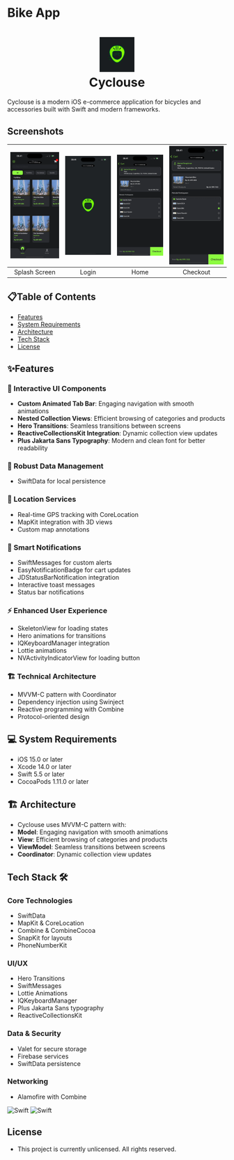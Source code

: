 # Bike App

<div align="center">
       <h1> <img src="https://github.com/faaarce/Cyclouse/blob/development/Documentation/Images/1730818650581.jpg" width="80px"><br/>Cyclouse</h1>
     </div>

Cyclouse is a modern iOS e-commerce application for bicycles and accessories built with Swift and modern frameworks.

## Screenshots

| ![Splash Screen](https://github.com/faaarce/Cyclouse/blob/development/Documentation/GIFs/RocketSim_Recording_iPhone_16_Pro_6.3_2024-11-24_16.21.59.gif?raw=true) | ![Home](https://github.com/faaarce/Cyclouse/blob/development/Documentation/GIFs/RocketSim_Recording_iPhone_16_Pro_6.3_2024-11-24_16.22.45.gif?raw=true) | ![Map](https://github.com/faaarce/Cyclouse/blob/development/Documentation/GIFs/RocketSim_Recording_iPhone_16_Pro_6.3_2024-11-24_16.23.28.gif?raw=true) | ![Payment](https://github.com/faaarce/Cyclouse/blob/development/Documentation/GIFs/RocketSim_Recording_iPhone_16_Pro_6.3_2024-11-24_16.23.58.gif?raw=true) | 
|:---:|:---:|:---:|:---:|
| Splash Screen | Login | Home | Checkout |

## 📋Table of Contents
- [Features](#features)
- [System Requirements](#systemrequirements)
- [Architecture](#architecture)
- [Tech Stack](#tech-stack)
- [License](#license)

## ✨Features

### 📱 Interactive UI Components
- **Custom Animated Tab Bar**: Engaging navigation with smooth animations
- **Nested Collection Views**: Efficient browsing of categories and products
- **Hero Transitions**: Seamless transitions between screens
- **ReactiveCollectionsKit Integration**: Dynamic collection view updates
- **Plus Jakarta Sans Typography**: Modern and clean font for better readability

### 💾 Robust Data Management
- SwiftData for local persistence

### 📍 Location Services
- Real-time GPS tracking with CoreLocation
- MapKit integration with 3D views
- Custom map annotations

### 🔔 Smart Notifications
- SwiftMessages for custom alerts
- EasyNotificationBadge for cart updates
- JDStatusBarNotification integration
- Interactive toast messages
- Status bar notifications

### ⚡️ Enhanced User Experience
- SkeletonView for loading states
- Hero animations for transitions
- IQKeyboardManager integration
- Lottie animations
- NVActivityIndicatorView for loading button

### 🏗 Technical Architecture
- MVVM-C pattern with Coordinator
- Dependency injection using Swinject
- Reactive programming with Combine
- Protocol-oriented design

## 💻 System Requirements
- iOS 15.0 or later
- Xcode 14.0 or later
- Swift 5.5 or later
- CocoaPods 1.11.0 or later

## 🏗 Architecture
- Cyclouse uses MVVM-C pattern with:
- **Model**: Engaging navigation with smooth animations
- **View**: Efficient browsing of categories and products
- **ViewModel**: Seamless transitions between screens
- **Coordinator**: Dynamic collection view updates

## Tech Stack 🛠

### Core Technologies
- SwiftData
- MapKit & CoreLocation
- Combine & CombineCocoa
- SnapKit for layouts
- PhoneNumberKit

### UI/UX
- Hero Transitions
- SwiftMessages
- Lottie Animations
- IQKeyboardManager
- Plus Jakarta Sans typography
- ReactiveCollectionsKit

### Data & Security
- Valet for secure storage
- Firebase services
- SwiftData persistence

### Networking
- Alamofire with Combine

 ![Swift](https://img.shields.io/badge/swift-F54A2A?style=for-the-badge&logo=swift&logoColor=white)
 ![Swift](https://img.shields.io/badge/UIKit-F54A2A?style=for-the-badge&logo=swift&logoColor=white)


## License

- This project is currently unlicensed. All rights reserved.
